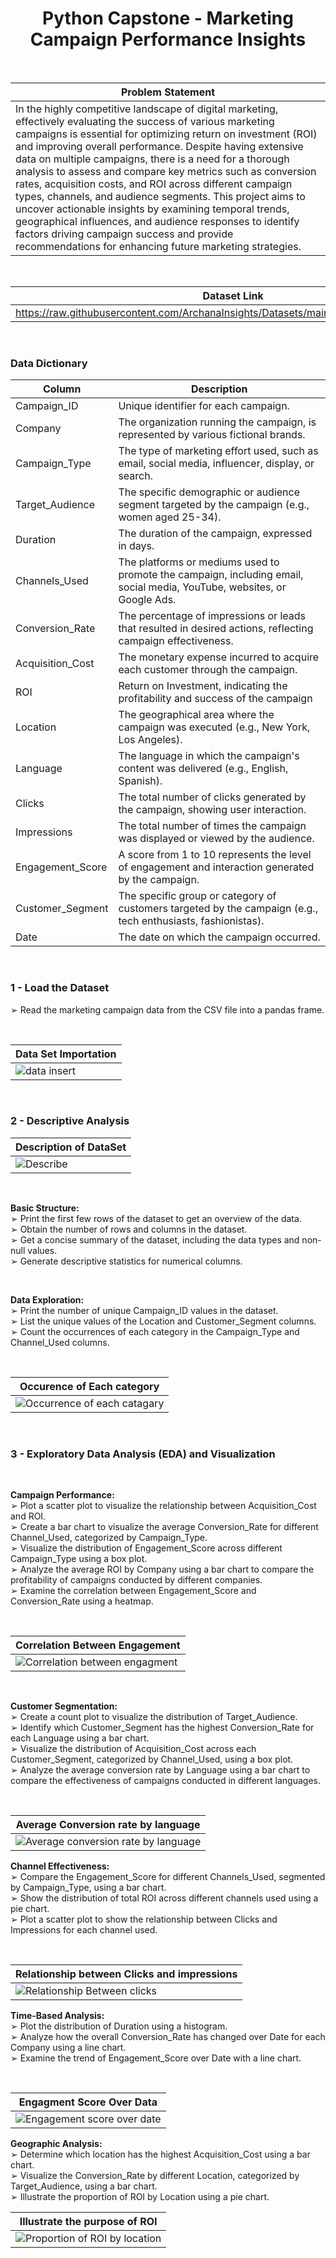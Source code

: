 <center><h1>Python Capstone - Marketing Campaign Performance Insights</h1></center>

<br>

|Problem Statement|
|-----|
|In the highly competitive landscape of digital marketing, effectively evaluating the success of various marketing campaigns is essential for optimizing return on investment (ROI) and improving overall performance. Despite having extensive data on multiple campaigns, there is a need for a thorough analysis to assess and compare key metrics such as conversion rates, acquisition costs, and ROI across different campaign types, channels, and audience segments. This project aims to uncover actionable insights by examining temporal trends, geographical influences, and audience responses to identify factors driving campaign success and provide recommendations for enhancing future marketing strategies.|

<br>

|Dataset Link|
|----|
|https://raw.githubusercontent.com/ArchanaInsights/Datasets/main/marketing_campaign.csv|

<br>

### Data Dictionary


|Column |Description|
|---|---|
|Campaign_ID| Unique identifier for each campaign.|
|Company |The organization running the campaign, is represented by various fictional brands.|
|Campaign_Type |The type of marketing effort used, such as email, social media, influencer, display, or search.|
|Target_Audience| The specific demographic or audience segment targeted by the campaign (e.g., women aged 25-34).|
|Duration| The duration of the campaign, expressed in days.|
|Channels_Used| The platforms or mediums used to promote the campaign, including email, social media, YouTube, websites, or Google Ads.|
|Conversion_Rate| The percentage of impressions or leads that resulted in desired actions, reflecting campaign effectiveness.|
|Acquisition_Cost| The monetary expense incurred to acquire each customer through the campaign.|
|ROI| Return on Investment, indicating the profitability and success of the campaign|
|Location| The geographical area where the campaign was executed (e.g., New York, Los Angeles).|
|Language|The language in which the campaign's content was delivered (e.g., English, Spanish).|
|Clicks |The total number of clicks generated by the campaign, showing user interaction.|
|Impressions |The total number of times the campaign was displayed or viewed by the audience.|
|Engagement_Score| A score from 1 to 10 represents the level of engagement and interaction generated by the campaign.|
|Customer_Segment| The specific group or category of customers targeted by the campaign (e.g., tech enthusiasts, fashionistas).|
|Date |The date on which the campaign occurred.|

<br>

### **1 - Load the Dataset**
➢ Read the marketing campaign data from the CSV file into a pandas frame.

<br>

|Data Set Importation|
|----|
|![data insert](https://github.com/user-attachments/assets/9823e144-c7f3-4fdc-8568-565ef3976061)|


<br>

### **2 - Descriptive Analysis**
|Description of DataSet|
|------|
|![Describe](https://github.com/user-attachments/assets/6b41591d-0761-4e59-b47f-58f4a10af090)|

<br>

**Basic Structure:**
<br>
➢ Print the first few rows of the dataset to get an overview of the data.<br>
➢ Obtain the number of rows and columns in the dataset.<br>
➢ Get a concise summary of the dataset, including the data types and non-null values.<br>
➢ Generate descriptive statistics for numerical columns.

<br>

**Data Exploration:**
<br>
➢ Print the number of unique Campaign_ID values in the dataset.<br>
➢ List the unique values of the Location and Customer_Segment columns.<br>
➢ Count the occurrences of each category in the Campaign_Type and Channel_Used columns.

<br>

|Occurence of Each category |
|-----|
|![Occurrence of each catagary](https://github.com/user-attachments/assets/42aa58f8-4379-4892-88d4-4fddf2c3ebf8)|

<br>

### **3 - Exploratory Data Analysis (EDA) and Visualization**

<br>

**Campaign Performance:**
<br>
➢ Plot a scatter plot to visualize the relationship between Acquisition_Cost and ROI.<br>
➢ Create a bar chart to visualize the average Conversion_Rate for different Channel_Used, categorized by Campaign_Type.<br>
➢ Visualize the distribution of Engagement_Score across different Campaign_Type using a box plot.<br>
➢ Analyze the average ROI by Company using a bar chart to compare the profitability of campaigns conducted by different companies.<br>
➢ Examine the correlation between Engagement_Score and Conversion_Rate using a heatmap.

<br>

|Correlation Between Engagement|
|-------|
|![Correlation between engagment](https://github.com/user-attachments/assets/9d2f76bf-18ca-41ab-870c-aeae6934b9f1)|

<br>

**Customer Segmentation:**
<br>
➢ Create a count plot to visualize the distribution of Target_Audience.<br>
➢ Identify which Customer_Segment has the highest Conversion_Rate for each Language using a bar chart.<br>
➢ Visualize the distribution of Acquisition_Cost across each Customer_Segment, categorized by Channel_Used, using a box plot.<br>
➢ Analyze the average conversion rate by Language using a bar chart to compare the effectiveness of campaigns conducted in different languages.

<br>

|Average Conversion rate by language|
|------|
|![Average conversion rate by language](https://github.com/user-attachments/assets/8930f995-f137-44df-a202-e1e91dcc4cf0)|

**Channel Effectiveness:**
<br>
➢ Compare the Engagement_Score for different Channels_Used, segmented by Campaign_Type, using a bar chart.<br>
➢ Show the distribution of total ROI across different channels used using a pie chart.<br>
➢ Plot a scatter plot to show the relationship between Clicks and Impressions for each channel used.

<br>

|Relationship between Clicks and impressions|
|------|
|![Relationship Between clicks](https://github.com/user-attachments/assets/75b4416d-9aa3-4305-a397-1ab75d353b3b)|

**Time-Based Analysis:**
<br>
➢ Plot the distribution of Duration using a histogram.<br>
➢ Analyze how the overall Conversion_Rate has changed over Date for each Company using a line chart.<br>
➢ Examine the trend of Engagement_Score over Date with a line chart.

<br>

|Engagment Score Over Data|
|--------|
|![Engagement score over date](https://github.com/user-attachments/assets/a4975080-a084-427f-988b-b30a4d36de9c)|



**Geographic Analysis:**
<br>
➢ Determine which location has the highest Acquisition_Cost using a bar chart.<br>
➢ Visualize the Conversion_Rate by different Location, categorized by Target_Audience, using a bar chart.<br>
➢ Illustrate the proportion of ROI by Location using a pie chart.<br>

|Illustrate the purpose of ROI|
|---------|
|![Proportion of ROI by location](https://github.com/user-attachments/assets/6686538e-b141-47fd-8967-f0310497c256)|
